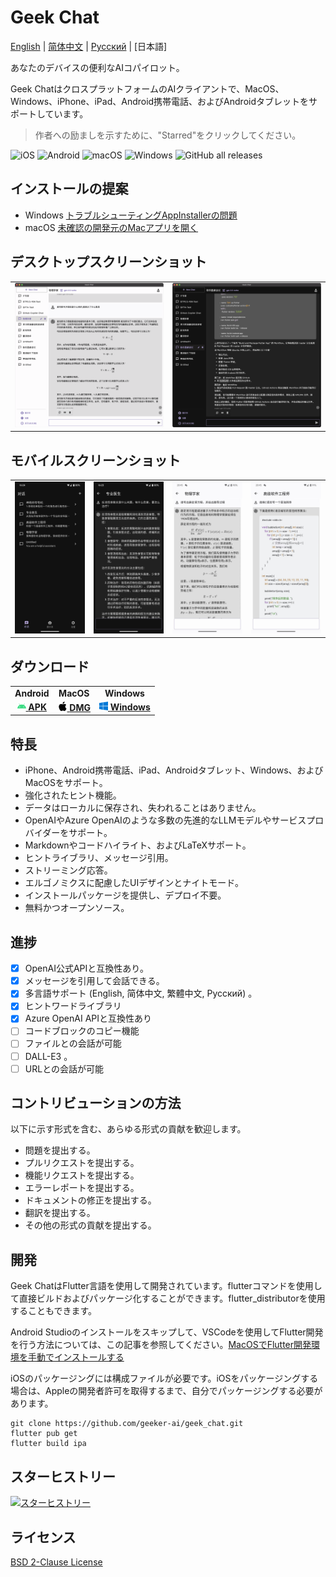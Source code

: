 # Geek Chat

[English](../README.md) | [简体中文](./README_CN.md) | [Русский](./README_RU.md) | [日本語]

あなたのデバイスの便利なAIコパイロット。

Geek ChatはクロスプラットフォームのAIクライアントで、MacOS、Windows、iPhone、iPad、Android携帯電話、およびAndroidタブレットをサポートしています。

> 作者への励ましを示すために、"Starred"をクリックしてください。

![iOS](https://img.shields.io/badge/-iOS-black?style=flat-square&logo=apple&logoColor=white) ![Android](https://img.shields.io/badge/-Android-black?style=flat-square&logo=android&logoColor=white) ![macOS](https://img.shields.io/badge/-macOS-black?style=flat-square&logo=apple&logoColor=white) ![Windows](https://img.shields.io/badge/-Windows-black?style=flat-square&logo=windows&logoColor=white) ![GitHub all releases](https://img.shields.io/github/downloads/geeker-ai/geek_chat/total)

## インストールの提案
- Windows [トラブルシューティングAppInstallerの問題](https://learn.microsoft.com/zh-cn/windows/msix/app-installer/troubleshoot-appinstaller-issues)
- macOS [未確認の開発元のMacアプリを開く](https://support.apple.com/zh-cn/guide/mac-help/mh40616/mac)

## デスクトップスクリーンショット

<table>
  <tr>
    <td>
      <img src='../assets/screenshots/screenshot1.png' />
    </td>
    <td>
      <img src='../assets/screenshots/screenshot2.png' />
    </td>
  </tr>
</table>

## モバイルスクリーンショット

<table>
  <tr style="height: 40px">
    <td>
      <img src='../assets/screenshots/screenshot3.jpeg' />
    </td>
    <td>
      <img src='../assets/screenshots/screenshot4.jpeg' />
    </td>
    <td>
      <img src='../assets/screenshots/screenshot5.jpeg' />
    </td>
    <td>
      <img src='../assets/screenshots/screenshot6.jpeg' />
    </td>
  </tr>
</table>

## ダウンロード

<table>
  <tr>
    <td style="text-align:center"><b>Android</b></td>
    <td style="text-align:center"><b>MacOS</b></td>
    <td style="text-align:center"><b>Windows</b></td>
  </tr>
  <tr style="text-align: center">
    <td>
      <a href='https://github.com/geeker-ai/geek_chat/releases'>
        <img src='../assets/android-color.svg' style="height:14px; width: 14px" />
        <b>APK</b>
      </a>
    </td>
    <td>
      <a href='https://github.com/geeker-ai/geek_chat/releases'>
        <img src='../assets/apple-color.svg' style="height:15px; width: 15px" />
        <b>DMG</b>
      </a>
    </td>
    <td>
      <a href='https://github.com/geeker-ai/geek_chat/releases'>
        <img src='../assets/windows10-color.svg' style="height:14px; width: 14px" />
        <b>Windows</b>
      </a>
    </td>
  </tr>
</table>

## 特長

- iPhone、Android携帯電話、iPad、Androidタブレット、Windows、およびMacOSをサポート。
- 強化されたヒント機能。
- データはローカルに保存され、失われることはありません。
- OpenAIやAzure OpenAIのような多数の先進的なLLMモデルやサービスプロバイダーをサポート。
- Markdownやコードハイライト、およびLaTeXサポート。
- ヒントライブラリ、メッセージ引用。
- ストリーミング応答。
- エルゴノミクスに配慮したUIデザインとナイトモード。
- インストールパッケージを提供し、デプロイ不要。
- 無料かつオープンソース。

## 進捗

- [x] OpenAI公式APIと互換性あり。
- [x] メッセージを引用して会話できる。
- [x] 多言語サポート (English, 简体中文, 繁體中文, Русский) 。
- [x] ヒントワードライブラリ
- [x] Azure OpenAI APIと互換性あり
- [ ] コードブロックのコピー機能
- [ ] ファイルとの会話が可能
- [ ] DALL-E3 。
- [ ] URLとの会話が可能

## コントリビューションの方法

以下に示す形式を含む、あらゆる形式の貢献を歓迎します。

- 問題を提出する。
- プルリクエストを提出する。
- 機能リクエストを提出する。
- エラーレポートを提出する。
- ドキュメントの修正を提出する。
- 翻訳を提出する。
- その他の形式の貢献を提出する。

## 開発

Geek ChatはFlutter言語を使用して開発されています。flutterコマンドを使用して直接ビルドおよびパッケージ化することができます。flutter_distributorを使用することもできます。

Android Studioのインストールをスキップして、VSCodeを使用してFlutter開発を行う方法については、この記事を参照してください。[MacOSでFlutter開発環境を手動でインストールする](https://macgeeker.com/devnotes/macos-flutter/)

iOSのパッケージングには構成ファイルが必要です。iOSをパッケージングする場合は、Appleの開発者許可を取得するまで、自分でパッケージングする必要があります。

```
git clone https://github.com/geeker-ai/geek_chat.git
flutter pub get
flutter build ipa
```

## スターヒストリー

[![スターヒストリー](https://api.star-history.com/svg?repos=geeker-ai/geek_chat&type=Date)](https://star-history.com/#geeker-ai/geek_chat&Date)

## ライセンス
[BSD 2-Clause License](./LICENSE)